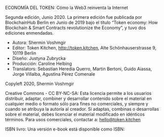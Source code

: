 ECONOMÍA DEL TOKEN: Cómo la Web3 reinventa la Internet

Segunda edición, Junio 2020. La primera edición fue publicada por BlockchainHub Berlin en Junio de 2019 bajo el título “Token economy: How Blockchain & Smart Contracts revolutionize the Economy”, y tuvo dos ediciones enmendadas.  

* Autora: Shermin Voshmgir 
* Editor: Token Kitchen, http://token.kitchen, Alte Schönhauserstrasse 9, 10119 Berlin 
* Diseño: Justyna Zubrycka 
* Producción: Caroline Helbing
* Translators: Sebastian Heredia Querro, Martin Bertoni, Guido Aiassa, Jorge Villalba, Agustina Pérez Comenale

Copyleft 2020, Shermin Voshmgir

Creative Commons - CC BY-NC-SA: Esta licencia permite a los usuarios distribuir, adaptar, combiner y desarrollar contenido sobre el material en cualquier medio o formato sólo para fines no comerciales, y siempre y cuando se atribuya la autoría al creador. Si adaptas, combinas o desarrollas sobre el material, debes licenciar el material modificado en idénticos términos. Para usos comerciales, contactar a: hello@token.kitchen

ISBN livro: 
Una versión e-book está disponible como ISBN: 
